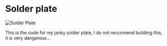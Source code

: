# Solder plate

![Solder Plate](https://files.sckz.org/uploads/1661053253318722151.jpg)

This is the code for my janky solder plate, I do not reccomend building this, it is very dangerous...
